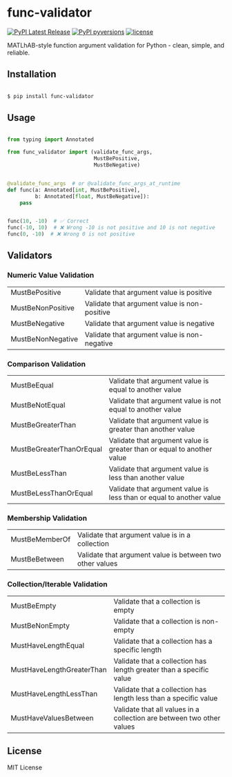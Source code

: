 # func-validator

<div>

[![PyPI Latest Release](https://img.shields.io/pypi/v/func-validator?style=flat&logo=pypi)](https://pypi.org/project/func-validator/)
[![PyPI pyversions](https://img.shields.io/pypi/pyversions/func-validator.svg?logo=python&style=flat)](https://pypi.python.org/pypi/func-validator/)
[![license](https://img.shields.io/pypi/l/func-validator?style=flat&logo=opensourceinitiative)](https://opensource.org/license/mit/)

</div>

MATLhAB-style function argument validation for Python - clean, simple, and
reliable.

## Installation

```sh

$ pip install func-validator

```

## Usage

```py

from typing import Annotated

from func_validator import (validate_func_args,
                            MustBePositive,
                            MustBeNegative)


@validate_func_args  # or @validate_func_args_at_runtime
def func(a: Annotated[int, MustBePositive],
         b: Annotated[float, MustBeNegative]):
    pass


func(10, -10)  # ✅ Correct
func(-10, 10)  # ❌ Wrong -10 is not positive and 10 is not negative
func(0, -10)  # ❌ Wrong 0 is not positive

```

## Validators

### Numeric Value Validation

<table>
    <tr>
        <td>MustBePositive</td>
        <td>Validate that argument value is positive</td>
    </tr>
    <tr>
        <td>MustBeNonPositive</td>
        <td>Validate that argument value is non-positive</td>
    </tr>
    <tr>
        <td>MustBeNegative</td>
        <td>Validate that argument value is negative</td>
    </tr>
    <tr>
        <td>MustBeNonNegative</td>
        <td>Validate that argument value is non-negative</td>
    </tr>
</table>

### Comparison Validation

<table>
    <tr>
        <td>MustBeEqual</td>
        <td>Validate that argument value is equal to another value</td>
    </tr>
    <tr>
        <td>MustBeNotEqual</td>
        <td>Validate that argument value is not equal to another value</td>
    </tr>
    <tr>
        <td>MustBeGreaterThan</td>
        <td>Validate that argument value is greater than another value</td>
    </tr>
    <tr>
        <td>MustBeGreaterThanOrEqual</td>
        <td>Validate that argument value is greater than or equal to another value</td>
    </tr>
    <tr>
        <td>MustBeLessThan</td>
        <td>Validate that argument value is less than another value</td>
    </tr>
    <tr>
        <td>MustBeLessThanOrEqual</td>
        <td>Validate that argument value is less than or equal to another value</td>
    </tr>
</table>

### Membership Validation

<table>
    <tr>
        <td>MustBeMemberOf</td>
        <td>Validate that argument value is in a collection</td>
    </tr>
    <tr>
        <td>MustBeBetween</td>
        <td>Validate that argument value is between two other values</td>
    </tr>
</table>

### Collection/Iterable Validation

<table>
    <tr>
        <td>MustBeEmpty</td>
        <td>Validate that a collection is empty</td>
    </tr>
    <tr>
        <td>MustBeNonEmpty</td>
        <td>Validate that a collection is non-empty</td>
    </tr>
    <tr>
        <td>MustHaveLengthEqual</td>
        <td>Validate that a collection has a specific length</td>
    </tr>
    <tr>
        <td>MustHaveLengthGreaterThan</td>
        <td>Validate that a collection has length greater than a specific value</td>
    </tr>
    <tr>
        <td>MustHaveLengthLessThan</td>
        <td>Validate that a collection has length less than a specific value</td>
    </tr>
    <tr>
        <td>MustHaveValuesBetween</td>
        <td>Validate that all values in a collection are between two other values</td>
    </tr>
</table>

## License

MIT License
